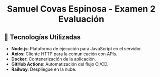 
###

<h1 align="center"> Samuel Covas Espinosa - Examen 2 Evaluación  </h1>


## 🚀 Tecnologías Utilizadas
- **Node.js**: Plataforma de ejecución para JavaScript en el servidor.
- **Axios**: Cliente HTTP para la comunicación con APIs.
- **Docker**: Contenerización de la aplicación.
- **GitHub Actions**: Automatización del flujo CI/CD.
- **Railway**: Despliegue en la nube.

